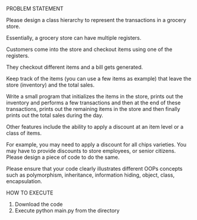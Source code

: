 
PROBLEM STATEMENT

Please design a class hierarchy to represent the transactions in a grocery store. 

Essentially, a grocery store can have multiple registers. 

Customers come into the store and checkout items using one of the registers. 

They checkout different items and a bill gets generated. 

Keep track of the items (you can use a few items as example) that leave the store (inventory) and the total sales. 

Write a small program that initializes the items in the store, prints out the inventory and performs a few transactions and then at the end of these transactions, prints out the remaining items in the store and then finally prints out the total sales during the day. 

Other features include the ability to apply a discount at an item level or a class of items. 

For example, you may need to apply a discount for all chips varieties. You may have to provide discounts to store employees, or senior citizens. Please design a piece of code to do the same. 

Please ensure that your code clearly illustrates different OOPs concepts such as polymorphism, inheritance, information hiding, object, class, encapsulation.


HOW TO EXECUTE

1. Download the code
2. Execute python main.py from the directory


